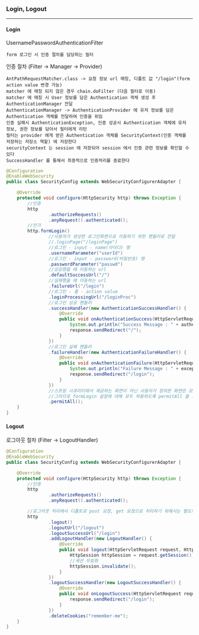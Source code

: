 ### Login, Logout

---

#### Login

UsernamePasswordAuthenticationFilter

    form 로그인 시 인증 절차를 담당하는 필터

인증 절차 (Filter -> Manager -> Provider)

    AntPathRequestMatcher.class -> 요청 정보 url 매칭, 디폴트 값 "/login"(form action value 변경 가능)
    matcher 에 매칭 되지 않은 경우 chain.doFilter (다음 필터로 이동)
    matcher 에 매칭 시 User 정보를 담은 Authentication 객체 생성 후 AuthenticationManager 전달
    AuthenticationManager -> AuthenticationProvider 에 유저 정보를 담은 Authentication 객체를 전달하여 인증을 위임
    인증 실패시 AuthenticationException, 인증 성공시 Authentication 객체에 유저 정보, 권한 정보를 담아서 필터에게 리턴
    필터는 provider 에게 받은 Authentication 객체를 SecurityContext(인증 객체를 저장하는 저장소 역할) 에 저장한다
    securityContext 는 session 에 저장되어 session 에서 인증 관련 정보를 확인할 수 있다
    SuccessHandler 를 통해서 최종적으로 인증처리를 종료한다

```java
@Configuration
@EnableWebSecurity
public class SecurityConfig extends WebSecurityConfigurerAdapter {

    @Override
    protected void configure(HttpSecurity http) throws Exception {
        //인증
        http
                .authorizeRequests()
                .anyRequest().authenticated();
        //인가
        http.formLogin()
                //사용자가 생성한 로그인화면으로 이동하기 위한 핸들러로 전달
                //.loginPage("/loginPage")
                //로그인 - input - name(아이디) 명
                .usernameParameter("userId")
                //로그인 - input - password(비밀번호) 명
                .passwordParameter("passwd")
                //성공했을 때 이동하는 url
                .defaultSuccessUrl("/")
                //실패했을 때 이동하는 url
                .failureUrl("/login")
                //로그인 - 폼 - action value
                .loginProcessingUrl("/loginProc")
                //로그인 성공 핸들러
                .successHandler(new AuthenticationSuccessHandler() {
                    @Override
                    public void onAuthenticationSuccess(HttpServletRequest request, HttpServletResponse response, Authentication authentication) throws IOException, ServletException {
                        System.out.println("Success Message : " + authentication.getName());
                        response.sendRedirect("/");
                    }
                })
                //로그인 실패 핸들러
                .failureHandler(new AuthenticationFailureHandler() {
                    @Override
                    public void onAuthenticationFailure(HttpServletRequest request, HttpServletResponse response, AuthenticationException exception) throws IOException, ServletException {
                        System.out.println("Failure Message : " + exception.getMessage());
                        response.sendRedirect("/login");
                    }
                })
                //스프링 시큐리티에서 제공하는 화면이 아닌 사용자가 정의한 화면은 모두 인증하다
                //그러므로 formLogin 설정에 대해 모두 허용하도록 permitAll 을 호출한다
                .permitAll();
    }
}
```

#### Logout

로그아웃 절차 (Filter -> LogoutHandler)

```java
@Configuration
@EnableWebSecurity
public class SecurityConfig extends WebSecurityConfigurerAdapter {

    @Override
    protected void configure(HttpSecurity http) throws Exception {
        //인증
        http
                .authorizeRequests()
                .anyRequest().authenticated();

        //로그아웃 처리에서 디폴트로 post 요청, get 요청으로 처리하기 위해서는 별도의 설정 필요
        http
                .logout()
                .logoutUrl("/logout")
                .logoutSuccessUrl("/login")
                .addLogoutHandler(new LogoutHandler() {
                    @Override
                    public void logout(HttpServletRequest request, HttpServletResponse response, Authentication authentication) {
                        HttpSession httpSession = request.getSession();
                        //세션 무효화
                        httpSession.invalidate();
                    }
                })
                .logoutSuccessHandler(new LogoutSuccessHandler() {
                    @Override
                    public void onLogoutSuccess(HttpServletRequest request, HttpServletResponse response, Authentication authentication) throws IOException, ServletException {
                        response.sendRedirect("/login");
                    }
                })
                .deleteCookies("remember-me");
    }
}
```